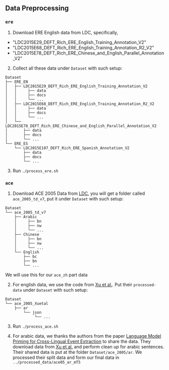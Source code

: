 ## Data Preprocessing

### `ere`
1. Download ERE English data from LDC, specifically, 
- "LDC2015E29_DEFT_Rich_ERE_English_Training_Annotation_V2"
- "LDC2015E68_DEFT_Rich_ERE_English_Training_Annotation_R2_V2"
- "LDC2015E78_DEFT_Rich_ERE_Chinese_and_English_Parallel_Annotation_V2"

2. Collect all these data under `Dataset` with such setup:
```
Dataset
├── ERE_EN
│   ├── LDC2015E29_DEFT_Rich_ERE_English_Training_Annotation_V2
│   │     ├── data
│   │     ├── docs
│   │     └── ...
│   ├── LDC2015E68_DEFT_Rich_ERE_English_Training_Annotation_R2_V2
│   │     ├── data
│   │     ├── docs
│   │     └── ...
│   └── LDC2015E78_DEFT_Rich_ERE_Chinese_and_English_Parallel_Annotation_V2
│       ├── data
│       ├── docs
│       └── ...
└── ERE_ES
    └── LDC2015E107_DEFT_Rich_ERE_Spanish_Annotation_V2
        ├── data
        ├── docs
        └── ...
```

3. Run `./process_ere.sh`

### `ace`
1. Download ACE 2005 Data from [LDC](https://catalog.ldc.upenn.edu/LDC2006T06), you will get a folder called `ace_2005_td_v7`, put it under `Dataset` with such setup:
```
Dataset
└── ace_2005_td_v7
    ├── Arabic
    │     ├── bn
    │     ├── nw
    │     └── ...
    ├── Chinese
    │     ├── bn
    │     ├── nw
    │     └── ...
    └── English
        ├── bc
        ├── bn
        └── ...
```
We will use this for our `ace_zh` part data

2. For english data, we use the code from [Xu et al.](https://github.com/fe1ixxu/Gradual-Finetune/tree/master/dygiepp/data/ace-event/processed-data). Put their `processed-data` under `Dataset` with such setup:
```
Dataset
└── ace_2005_Xuetal
    ├── ar
        └── json
             └── ...

```

3. Run `./process_ace.sh`

4. For arabic data, we thanks the authors from the paper [Language Model Priming for Cross-Lingual Event Extraction](https://arxiv.org/abs/2109.12383) to share the data. They download data from [Xu et al.](https://github.com/fe1ixxu/Gradual-Finetune/tree/master/dygiepp/data/ace-event/processed-data) and perform clean up for arabic sentences. Their shared data is put at the folder `Dataset/ace_2005/ar`. We processed their split data and form our final data in `../processed_data/ace05_ar_mT5`
